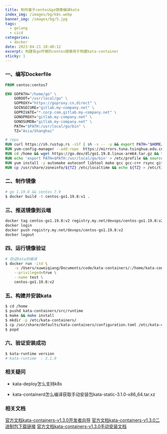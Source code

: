```yaml
---
title: 制作基于centos&go镜像编译kata
index_img: /images/bg/k8s.webp
banner_img: /images/bg/5.jpg
tags:
  - golang
  - cicd
categories:
  - docker
date: 2023-04-21 18:40:12
excerpt: 构建有go环境的centos镜像用于构建kata-container
sticky: 1
---
```


### 一、编写Dockerfile

``` Dockerfile
FROM centos:centos7

ENV GOPATH="/home/go" \
    GOROOT="/usr/local/go" \
    GOPROXY="https://goproxy.cn,direct" \
    GOINSECURE="gitlab.my-company.net" \
    GOPRIVATE="*.corp.com,gitlab.my-company.net" \
    GONOPROXY="gitlab.my-company.net" \
    GONOSUMDB="gitlab.my-company.net" \
    PATH="$PATH:/usr/local/go/bin" \
    TZ="Asia/Shanghai"

# repo
RUN curl https://sh.rustup.rs -sSf | sh -s -- -y && export PATH="$HOME/.cargo/bin:$PATH"
RUN yum-config-manager --add-repo  https://mirrors.tuna.tsinghua.edu.cn/docker-ce/linux/centos/docker-ce.repo && yum -y install wget
RUN cd /home && wget https://go.dev/dl/go1.19.8.linux-arm64.tar.gz && tar -C /usr/local -xzf go1.19.8.linux-arm64.tar.gz
RUN echo 'export PATH=$PATH:/usr/local/go/bin' > /etc/profile && source /etc/profile
RUN yum install -y automake autoconf libtool make gcc gcc-c++ rsync git
RUN cp /usr/share/zoneinfo/${TZ} /etc/localtime && echo ${TZ} > /etc/timezone
```

### 二、制作镜像

``` bash
# go 1.19.8 && centos 7.9 
$ docker build -t centos-go1.19.8:v1 .
```

### 三、推送镜像到云端

``` bash
docker tag centos-go1.19.8:v2 registry.my.net/devops/centos-go1.19.8:v2
docker login
docker push registry.my.net/devops/centos-go1.19.8:v2
docker logout
```

### 四、运行镜像验证

``` bash
# 验证kata的编译
$ docker run -itd \
    -v /Users/xuweiqiang/Documents/code/kata-containers/:/home/kata-containers \
    --privileged=true \
    --name test \
    centos-go1.19.8:v2
```

### 五、构建并安装kata

``` bash
$ cd /home
$ pushd kata-containers/src/runtime
$ make && make install
$ mkdir -p /etc/kata-containers/
$ cp /usr/share/defaults/kata-containers/configuration.toml /etc/kata-containers
$ popd
```

### 六、验证安装成功

``` bash
$ kata-runtime version
# kata-runtime  : 3.1.0
```

### 相关疑问

- kata-deploy怎么支持k8s

- kata-containerd怎么编译获取手动安装包kata-static-3.1.0-x86_64.tar.xz

### 相关文档

[官方文档kata-containers-v1.3.0开发者向导](https://github.com/kata-containers/kata-containers/blob/3.1.0/docs/Developer-Guide.md)
[官方文档kata-containers-v1.3.0二进制包下载链接](https://github.com/kata-containers/kata-containers/releases/tag/3.1.0)
[官方文档kata-containers-v1.3.0手动安装文档](https://github.com/kata-containers/kata-containers/blob/3.1.0/docs/install/container-manager/containerd/containerd-install.md)

